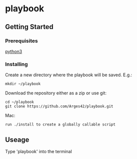 # playbook

## Getting Started
### Prerequisites

[python3](https://www.python.org/downloads/)

### Installing
Create a new directory where the playbook will be saved. E.g.:

    mkdir ~/playbook
    
Download the repository either as a zip or use git:

    cd ~/playbook
    git clone https://github.com/Arges42/playbook.git
  
Mac: 
  
    run ./install to create a globally callable script
    
## Useage
Type 'playbook' into the terminal
